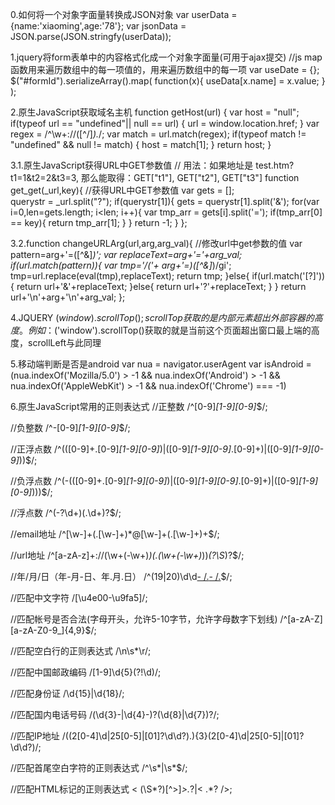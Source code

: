 0.如何将一个对象字面量转换成JSON对象
var userData = {name:'xiaoming',age:'78'};
var jsonData = JSON.parse(JSON.stringfy(userData));

1.jquery将form表单中的内容格式化成一个对象字面量(可用于ajax提交)
//js map函数用来遍历数组中的每一项值的，用来遍历数组中的每一项
var useDate = {};
$("#formId").serializeArray().map( function(x){
    useData[x.name] = x.value;
} );


2.原生JavaScript获取域名主机
function getHost(url) {
        var host = "null";
        if(typeof url == "undefined"|| null == url) {
            url = window.location.href;
        }
        var regex = /^\w+\:\/\/([^\/]*).*/;
        var match = url.match(regex);
        if(typeof match != "undefined" && null != match) {
            host = match[1];
        }
        return host;
}

3.1.原生JavaScript获得URL中GET参数值
// 用法：如果地址是 test.htm?t1=1&t2=2&t3=3, 那么能取得：GET["t1"], GET["t2"], GET["t3"]
function get_get(_url,key){ //获得URL中GET参数值
  var gets = [];	
  querystr = _url.split("?");
  if(querystr[1]){
  	gets = querystr[1].split('&');
    for(var i=0,len=gets.length; i<len; i++){
    	var tmp_arr = gets[i].split('=');
    	if(tmp_arr[0] == key){
    		return tmp_arr[1];
    	}
    }
    return -1;
   }
}; 


3.2.function changeURLArg(url,arg,arg_val){  //修改url中get参数的值
    var pattern=arg+'=([^&]*)'; 
    var replaceText=arg+'='+arg_val; 
    if(url.match(pattern)){ 
        var tmp='/('+ arg+'=)([^&]*)/gi'; 
        tmp=url.replace(eval(tmp),replaceText); 
        return tmp; 
    }else{ 
        if(url.match('[\?]')){ 
            return url+'&'+replaceText; 
        }else{ 
            return url+'?'+replaceText; 
        } 
    } 
    return url+'\n'+arg+'\n'+arg_val; 
};

4.JQUERY
  $(window).scrollTop();scrollTop获取的是内部元素超出外部容器的高度。
例如：$('window').scrollTop()获取的就是当前这个页面超出窗口最上端的高度，scrollLeft与此同理


5.移动端判断是否是android
var nua = navigator.userAgent
var isAndroid = (nua.indexOf('Mozilla/5.0') > -1 && nua.indexOf('Android') > -1 && nua.indexOf('AppleWebKit') > -1 && nua.indexOf('Chrome') === -1)


6.原生JavaScript常用的正则表达式
//正整数
/^[0-9]*[1-9][0-9]*$/;

//负整数
/^-[0-9]*[1-9][0-9]*$/;

//正浮点数
/^(([0-9]+\.[0-9]*[1-9][0-9]*)|([0-9]*[1-9][0-9]*\.[0-9]+)|([0-9]*[1-9][0-9]*))$/;   

//负浮点数
/^(-(([0-9]+\.[0-9]*[1-9][0-9]*)|([0-9]*[1-9][0-9]*\.[0-9]+)|([0-9]*[1-9][0-9]*)))$/;  

//浮点数
/^(-?\d+)(\.\d+)?$/;

//email地址
/^[\w-]+(\.[\w-]+)*@[\w-]+(\.[\w-]+)+$/;

//url地址
/^[a-zA-z]+://(\w+(-\w+)*)(\.(\w+(-\w+)*))*(\?\S*)?$/;

//年/月/日（年-月-日、年.月.日）
/^(19|20)\d\d[- /.](0[1-9]|1[012])[- /.](0[1-9]|[12][0-9]|3[01])$/;

//匹配中文字符
/[\u4e00-\u9fa5]/;

//匹配帐号是否合法(字母开头，允许5-10字节，允许字母数字下划线)
/^[a-zA-Z][a-zA-Z0-9_]{4,9}$/;

//匹配空白行的正则表达式
/\n\s*\r/;

//匹配中国邮政编码
/[1-9]\d{5}(?!\d)/;

//匹配身份证
/\d{15}|\d{18}/;

//匹配国内电话号码
/(\d{3}-|\d{4}-)?(\d{8}|\d{7})?/;

//匹配IP地址
/((2[0-4]\d|25[0-5]|[01]?\d\d?)\.){3}(2[0-4]\d|25[0-5]|[01]?\d\d?)/;

//匹配首尾空白字符的正则表达式
/^\s*|\s*$/;

//匹配HTML标记的正则表达式
< (\S*?)[^>]*>.*?|< .*? />;